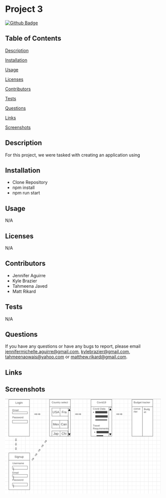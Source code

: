 # Project 3


[![Github Badge](https://img.shields.io/badge/GitHub-Profile-blueviolet?style=plastic&logo=appveyor)](https://github.com/tjaved12)


## Table of Contents


[Description](#Description)

[Installation](#Installation)

[Usage](#Usage)

[Licenses](#Licenses)

[Contributors](#Contributors)

[Tests](#Tests)

[Questions](#Questions)

[Links](#Links)

[Screenshots](#Screenshots)

## Description

For this project, we were tasked with creating an application using 


## Installation

- Clone Repository
- npm install
- npm run start

## Usage

N/A


## Licenses

N/A


## Contributors

- Jennifer Aguirre
- Kyle Brazier
- Tahmeena Javed
- Matt Rikard

## Tests

N/A

## Questions

If you have any questions or have any bugs to report, please email jennifermichelle.aguirre@gmail.com, kylebrazier@gmail.com, tahmeenaowais@yahoo.com or matthew.rikard@gmail.com.

## Links

<!-- https://nameless-brook-84052.herokuapp.com/ -->

## Screenshots
![wireframe](./public/pictures/wireframe.png)
<!-- ![screenshot1](./public/images/2020-10-13.png)
![screenshot2](./public/images/2020-10-13_(1).png)
![gifshot1](./public/images/Untitled_Oct_13_2020_10_50_AM.gif) -->
